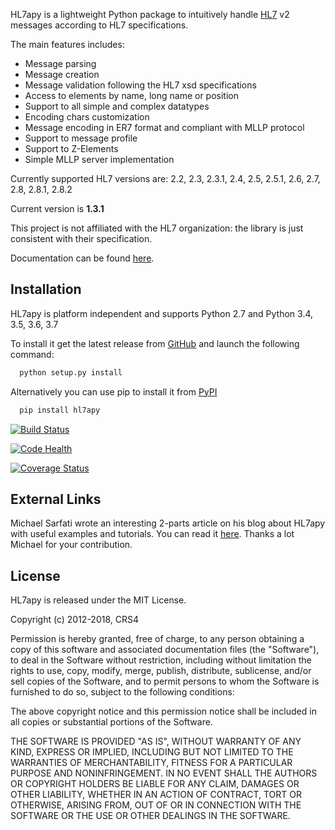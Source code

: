 HL7apy is a lightweight Python package to intuitively handle [HL7](http://www.hl7.org) v2 messages according to HL7 specifications.

The main features includes:

 * Message parsing
 * Message creation
 * Message validation following the HL7 xsd specifications
 * Access to elements by name, long name or position
 * Support to all simple and complex datatypes
 * Encoding chars customization
 * Message encoding in ER7 format and compliant with MLLP protocol
 * Support to message profile
 * Support to Z-Elements
 * Simple MLLP server implementation

Currently supported HL7 versions are: 2.2, 2.3, 2.3.1, 2.4, 2.5, 2.5.1, 2.6, 2.7, 2.8, 2.8.1, 2.8.2

Current version is __1.3.1__

This project is not affiliated with the HL7 organization: the library is just consistent with their specification.

Documentation can be found [here](http://crs4.github.io/hl7apy/).

Installation
------------

HL7apy is platform independent and supports Python 2.7 and Python 3.4, 3.5, 3.6, 3.7

To install it get the latest release from [GitHub](https://github.com/crs4/hl7apy/releases) and launch the following command:

```bash
  python setup.py install
```

Alternatively you can use pip to install it from [PyPI](https://pypi.python.org/pypi/hl7apy/)

```bash
  pip install hl7apy
```

[![Build Status](https://travis-ci.org/crs4/hl7apy.png)](https://travis-ci.org/crs4/hl7apy)

[![Code Health](https://landscape.io/github/crs4/hl7apy/develop/landscape.svg?style=flat)](https://landscape.io/github/crs4/hl7apy/develop)

[![Coverage Status](https://coveralls.io/repos/crs4/hl7apy/badge.svg)](https://coveralls.io/r/crs4/hl7apy)

External Links
--------------

Michael Sarfati wrote an interesting 2-parts article on his blog about HL7apy with useful examples and tutorials. 
You can read it [here](https://msarfati.wordpress.com/2015/06/20/python-hl7-v2-x-and-hl7apy-introduction-and-parsing-part-1/). 
Thanks a lot Michael for your contribution.


License
-------

HL7apy is released under the MIT License.

Copyright (c) 2012-2018, CRS4

Permission is hereby granted, free of charge, to any person obtaining a copy of
this software and associated documentation files (the "Software"), to deal in
the Software without restriction, including without limitation the rights to
use, copy, modify, merge, publish, distribute, sublicense, and/or sell copies of
the Software, and to permit persons to whom the Software is furnished to do so,
subject to the following conditions:

The above copyright notice and this permission notice shall be included in all
copies or substantial portions of the Software.

THE SOFTWARE IS PROVIDED "AS IS", WITHOUT WARRANTY OF ANY KIND, EXPRESS OR
IMPLIED, INCLUDING BUT NOT LIMITED TO THE WARRANTIES OF MERCHANTABILITY, FITNESS
FOR A PARTICULAR PURPOSE AND NONINFRINGEMENT. IN NO EVENT SHALL THE AUTHORS OR
COPYRIGHT HOLDERS BE LIABLE FOR ANY CLAIM, DAMAGES OR OTHER LIABILITY, WHETHER
IN AN ACTION OF CONTRACT, TORT OR OTHERWISE, ARISING FROM, OUT OF OR IN
CONNECTION WITH THE SOFTWARE OR THE USE OR OTHER DEALINGS IN THE SOFTWARE.

